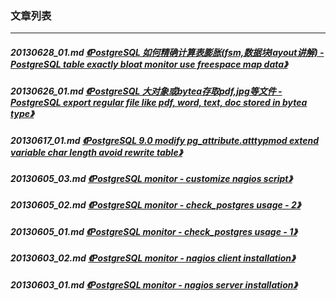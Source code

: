 ### 文章列表  
----  
##### 20130628_01.md   [《PostgreSQL 如何精确计算表膨胀(fsm,数据块layout讲解) - PostgreSQL table exactly bloat monitor use freespace map data》](20130628_01.md)  
##### 20130626_01.md   [《PostgreSQL 大对象或bytea存取pdf,jpg等文件 - PostgreSQL export regular file like pdf, word, text, doc stored in bytea type》](20130626_01.md)  
##### 20130617_01.md   [《PostgreSQL 9.0 modify pg_attribute.atttypmod extend variable char length avoid rewrite table》](20130617_01.md)  
##### 20130605_03.md   [《PostgreSQL monitor - customize nagios script》](20130605_03.md)  
##### 20130605_02.md   [《PostgreSQL monitor - check_postgres usage - 2》](20130605_02.md)  
##### 20130605_01.md   [《PostgreSQL monitor - check_postgres usage - 1》](20130605_01.md)  
##### 20130603_02.md   [《PostgreSQL monitor - nagios client installation》](20130603_02.md)  
##### 20130603_01.md   [《PostgreSQL monitor - nagios server installation》](20130603_01.md)  
